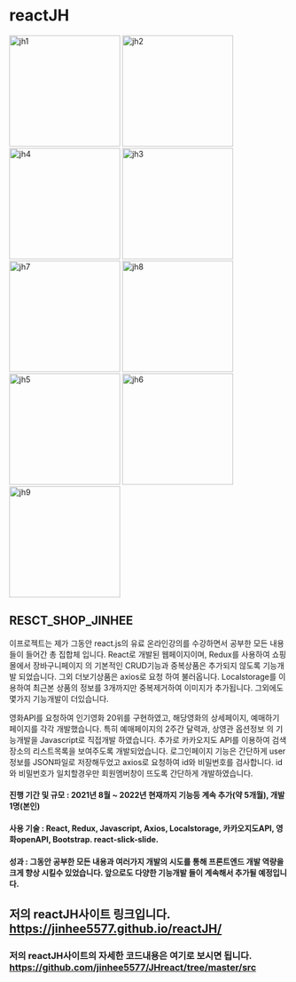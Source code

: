 # reactJH

<img width="200" alt="jh1" src="https://github.com/jinhee5577/reactJH/assets/82584287/149ebe70-cb92-4f82-b0a1-54819e518629">
<img width="200" alt="jh2" src="https://github.com/jinhee5577/reactJH/assets/82584287/7206ecac-c38a-4bd2-9d8d-740686e2373d">
<img width="200" alt="jh4" src="https://github.com/jinhee5577/reactJH/assets/82584287/dd0cf2f7-403d-4385-9244-f73766a04eb3">
<img width="200" alt="jh3" src="https://github.com/jinhee5577/reactJH/assets/82584287/4018ee3d-f480-4e11-90a6-80863ec66dbe">
<img width="200" alt="jh7" src="https://github.com/jinhee5577/reactJH/assets/82584287/e337b76f-4cfd-404c-bf20-9ce032c9a82d">
<img width="200" alt="jh8" src="https://github.com/jinhee5577/reactJH/assets/82584287/aab87be2-9e8e-45e4-8aec-d5fd482aa389">
<img width="200" alt="jh5" src="https://github.com/jinhee5577/reactJH/assets/82584287/066b7602-e2b0-4ed2-8b2b-770b93034b5b">
<img width="200" alt="jh6" src="https://github.com/jinhee5577/reactJH/assets/82584287/a6e130d6-4b90-4128-9c14-fc4939904e88">
<img width="200" alt="jh9" src="https://github.com/jinhee5577/reactJH/assets/82584287/47d781be-289d-4ce6-9567-3a354f19a907">



## RESCT_SHOP_JINHEE
이프로젝트는 제가 그동안 react.js의 유료 온라인강의를 수강하면서 공부한 모든 내용들이 들어간 총 집합체 입니다. 
React로 개발된 웹페이지이며, Redux를 사용하여 쇼핑몰에서 장바구니페이지 의 기본적인 CRUD기능과 중복상품은 추가되지 않도록 기능개발 되었습니다. 
그외 더보기상품은 axios로 요청 하여 불러옵니다. Localstorage를 이용하여 최근본 상품의 정보를 3개까지만 중복제거하여 이미지가 추가됩니다.
그외에도 몇가지 기능개발이 더있습니다. 

영화API를 요청하여 인기영화 20위를 구현하였고, 해당영화의 상세페이지, 예매하기 페이지를 각각 개발했습니다.
특히 예매페이지의 2주간 달력과, 상영관 옵션정보 의 기능개발을 Javascript로 직접개발 하였습니다.
추가로 카카오지도 API를 이용하여 검색장소의 리스트목록을 보여주도록 개발되었습니다.
로그인페이지 기능은 간단하게 user정보를 JSON파일로 저장해두었고 axios로 요청하여 id와 비밀번호를 검사합니다. 
id와 비밀번호가 일치할경우만 회원멤버창이 뜨도록 간단하게 개발하였습니다.


#### 진행 기간 및 규모 : 2021년 8월 ~ 2022년 현재까지 기능등 계속 추가(약 5개월), 개발 1명(본인)
#### 사용 기술 : React, Redux, Javascript, Axios, Localstorage, 카카오지도API, 영화openAPI, Bootstrap. react-slick-slide.
#### 성과 : 그동안 공부한 모든 내용과 여러가지 개발의 시도를 통해 프론트엔드 개발 역량을 크게 향상 시킬수 있었습니다. 앞으로도 다양한 기능개발 들이 계속해서 추가될 예정입니다.

## 저의 reactJH사이트 링크입니다. https://jinhee5577.github.io/reactJH/
### 저의 reactJH사이트의 자세한 코드내용은 여기로 보시면 됩니다. https://github.com/jinhee5577/JHreact/tree/master/src 
